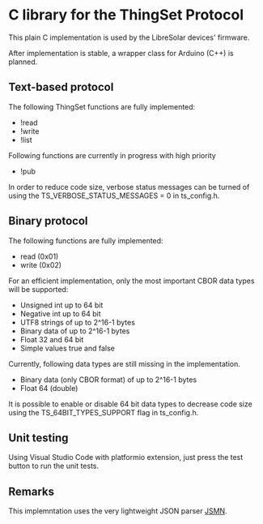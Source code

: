 # C library for the ThingSet Protocol

This plain C implementation is used by the LibreSolar devices' firmware.

After implementation is stable, a wrapper class for Arduino (C++) is planned.

## Text-based protocol

The following ThingSet functions are fully implemented:

- !read
- !write
- !list

Following functions are currently in progress with high priority

- !pub

In order to reduce code size, verbose status messages can be turned of using the TS_VERBOSE_STATUS_MESSAGES = 0 in ts_config.h.

## Binary protocol

The following functions are fully implemented:

- read (0x01)
- write (0x02)

For an efficient implementation, only the most important CBOR data types will be supported:

- Unsigned int up to 64 bit
- Negative int up to 64 bit
- UTF8 strings of up to 2^16-1 bytes
- Binary data of up to 2^16-1 bytes
- Float 32 and 64 bit
- Simple values true and false

Currently, following data types are still missing in the implementation.

- Binary data (only CBOR format)  of up to 2^16-1 bytes
- Float 64 (double)

It is possible to enable or disable 64 bit data types to decrease code size using the TS_64BIT_TYPES_SUPPORT flag in ts_config.h.

## Unit testing

Using Visual Studio Code with platformio extension, just press the test button to run the unit tests.

## Remarks

This implemntation uses the very lightweight JSON parser [JSMN](https://github.com/zserge/jsmn).